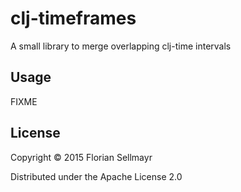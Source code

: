 # clj-timeframes

A small library to merge overlapping clj-time intervals

## Usage

FIXME

## License

Copyright © 2015 Florian Sellmayr

Distributed under the Apache License 2.0

